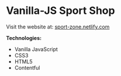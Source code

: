 # Vanilla-JS Sport Shop
Visit the website at: [sport-zone.netlify.com](https://sport-zone.netlify.com)

**Technologies:**
* Vanilla JavaScript
* CSS3
* HTML5
* Contentful